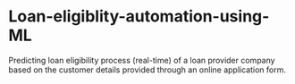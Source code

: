 # Loan-eligiblity-automation-using-ML
Predicting loan eligibility process (real-time) of a loan provider company based on the customer details provided through an online application form.
